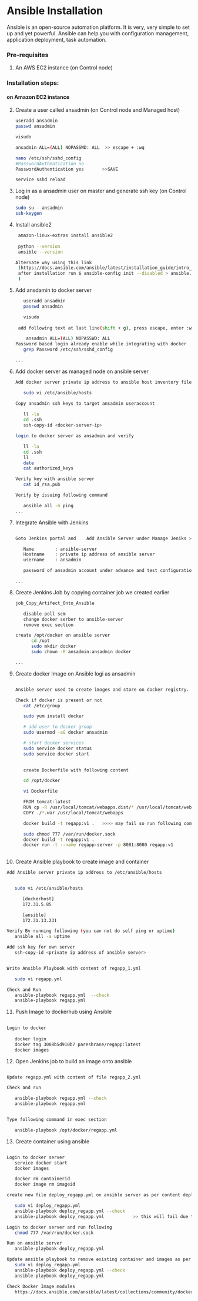 # Ansible Installation

Ansible is an open-source automation platform. It is very, very simple to set up and yet powerful. Ansible can help you with configuration management, application deployment, task automation.

### Pre-requisites

1. An AWS EC2 instance (on Control node)

### Installation steps:
#### on Amazon EC2 instance

   
2. Create a user called ansadmin (on Control node and Managed host)  
   ```sh
   useradd ansadmin
   passwd ansadmin
   
   visudo
   
   ansadmin ALL=(ALL) NOPASSWD: ALL  >> escape + :wq
   
   nano /etc/ssh/sshd_config
   #PasswordAuthentication no
   PasswordAuthentication yes		>>SAVE
   
   service sshd reload
   ```
   
3. Log in as a ansadmin user on master and generate ssh key (on Control node)
   ```sh 
   sudo su - ansadmin
   ssh-keygen
   ```
   
4. Install ansible2
   ```sh
	amazon-linux-extras install ansible2
	
	python --version
	ansible --version

   Alternate way using this link
   	(https://docs.ansible.com/ansible/latest/installation_guide/intro_installation.html#installing-and-upgrading-ansible-with-pip
   	after installation run $ ansible-config init --disabled > ansible.cfg
   	)
   ```


5. Add ansdamin to docker server

   ```sh
      useradd ansadmin
      passwd ansadmin

      visudo
	   
  	add following text at last line(shift + g), press escape, enter :wq

	   ansadmin ALL=(ALL) NOPASSWD: ALL  
   Password based login already enable while integrating with docker
      grep Password /etc/ssh/sshd_config

   ...

5. Add docker server as managed node on ansible server

   ```sh
   Add docker server private ip address to ansible host inventory file

      sudo vi /etc/ansible/hosts
   
   Copy ansadmin ssh keys to target ansadmin useraccount
      
      ll -la
      cd .ssh
      ssh-copy-id <docker-server-ip>

   login to docker server as ansadmin and verify

      ll -la
      cd .ssh
      ll
      date
      cat authorized_keys

   Verify key with ansible server
      cat id_rsa.pub

   Verify by issuing following command

      ansible all -m ping
   ...


7. Integrate Ansible with Jenkins

   ```sh

   Goto Jenkins portal and    Add Ansible Server under Manage Jeniks > System > Add SSH Server

      Name        : ansible-server
      Hostname    : private ip address of ansible server
      username    : ansadmin

      password of ansadmin account under advance and test configuration

   ...


9. Create Jenkins Job by copying container job we created earlier

   ```sh
   job_Copy_Artifect_Onto_Ansible

      disable poll scm
      change docker serber to ansible-server
      remove exec section

   create /opt/docker on ansible server
         cd /opt
         sudo mkdir docker
         sudo chown -R ansadmin:ansadmin docker

   ...


9. Create docker Image on Ansible logi as ansadmin

   ```sh

   Ansible server used to create images and store on docker registry. Hence install docker, start docker services and add ansadmin to the docker group.

   Check if docker is present or not
      cat /etc/group

      sudo yum install docker

      # add user to docker group 
      sudo usermod -aG docker ansadmin

      # start docker services 
      sudo service docker status
      sudo service docker start 
      

      create Dockerfile with following content

      cd /opt/docker

      vi Dockerfile

      FROM tomcat:latest
      RUN cp -R /usr/local/tomcat/webapps.dist/* /usr/local/tomcat/webapps
      COPY ./*.war /usr/local/tomcat/webapps

      docker build -t regapp:v1 .   >>>> may fail so run following command

      sudo chmod 777 /var/run/docker.sock
      docker build -t regapp:v1 .
      docker run -t --name regapp-server -p 8081:8080 regapp:v1
 
   ```
10. Create Ansible playbook to create image and container

   ```sh
   Add Ansible server private ip address to /etc/ansible/hosts


      sudo vi /etc/ansible/hosts

         [dockerhost]
         172.31.5.85

         [ansible]
         172.31.13.231

   Verify By running following (you can not do self ping or uptime)
      ansible all -a uptime

   Add ssh key for own server
      ssh-copy-id <private ip address of ansible server>


   Write Ansible Playbook with content of regapp_1.yml

      sudo vi regapp.yml

   Check and Run 
      ansible-playbook regapp.yml  --check
      ansible-playbook regapp.yml

   ```

11. Push Image to dockerhub using Ansible

   ```sh
      
   Login to docker
     
      docker login
      docker tag 3008b5d910b7 pareshrane/regapp:latest
      docker images


   ```

12. Open Jenkins job to build an image onto ansible

   ```sh

   Update regapp.yml with content of file regapp_2.yml

   Check and run

      ansible-playbook regapp.yml --check
      ansible-playbook regapp.yml


   Type following command in exec section

      ansible-playbook /opt/docker/regapp.yml

   ```

13. Create container using ansible

   ```sh

   Login to docker server
      service docker start
      docker images

      docker rm containerid
      docker image rm imageid

   create new file deploy_regapp.yml on ansible server as per content deploy_regapp_1.yml

      sudo vi deploy_regapp.yml
      ansible-playbook deploy_regapp.yml --check   
      ansible-playbook deploy_regapp.yml           >> this will fail due to access issue on docker

   Login to docker server and run following
      chmod 777 /var/run/docker.sock
   
   Run on ansible server
      ansible-playbook deploy_regapp.yml 

   Update ansible playbook to remove existing container and images as per content in deploy_regapp_2.yml
      sudo vi deploy_regapp.yml
      ansible-playbook deploy_regapp.yml --check   
      ansible-playbook deploy_regapp.yml  

   Check Docker Image modules
      https://docs.ansible.com/ansible/latest/collections/community/docker/docker_image_module.html
   ```